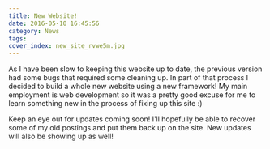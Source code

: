 ```yaml
---
title: New Website!
date: 2016-05-10 16:45:56
category: News
tags:
cover_index: new_site_rvwe5m.jpg
---
```


As I have been slow to keeping this website up to date, the previous version had some bugs that required some cleaning up. In part of that process I decided to build a whole new website using a new framework! My main employment is web development so it was a pretty good excuse for me to learn something new in the process of fixing up this site :)

Keep an eye out for updates coming soon! I'll hopefully be able to recover some of my old postings and put them back up on the site. New updates will also be showing up as well!